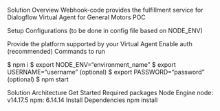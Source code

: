Solution Overview
Webhook-code provides the fulfillment service for Dialogflow Virtual Agent for General Motors POC

Setup
Configurations (to be done in config file based on NODE_ENV)

Provide the platform supported by your Virtual Agent
Enable auth (recommended)
Commands to run

$ npm i
$ export NODE_ENV=“environment_name”
$ export USERNAME=“username” (optional)
$ export PASSWORD=“password” (optional)
$ npm start

Solution Architecture
Get Started
Required packages
Node Engine
node: v14.17.5
npm: 6.14.14
Install Dependencies
npm install
